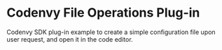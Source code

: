 Codenvy File Operations Plug-in
===============================

Codenvy SDK plug-in example to create a simple configuration file upon user request, and open it in the code editor.

